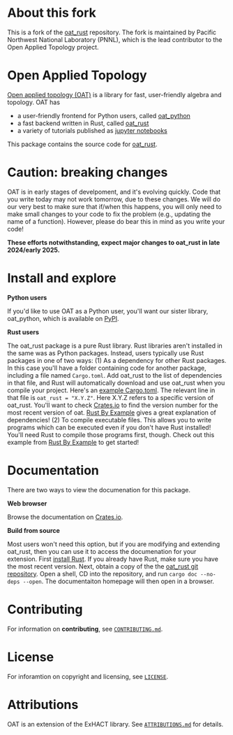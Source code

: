 # About this fork

This is a fork of the [oat_rust](https://github.com/OpenAppliedTopology/oat_rust) repository. The fork is maintained by Pacific Northwest National Laboratory (PNNL), which is the lead contributor to the Open Applied Topology project.

# Open Applied Topology

[Open applied topology (OAT)](https://openappliedtopology.github.io) is a library for fast, user-friendly algebra and topology. OAT has 

- a user-friendly frontend for Python users, called [oat_python](https://github.com/OpenAppliedTopology/oat_python)
- a fast backend written in Rust, called [oat_rust](https://github.com/OpenAppliedTopology/oat_rust) 
- a variety of tutorials published as [jupyter notebooks](https://openappliedtopology.github.io)

This package contains the source code for [oat_rust](https://github.com/OpenAppliedTopology/oat_rust).


# Caution: breaking changes

OAT is in early stages of develpoment, and it's evolving quickly. Code that you write today may not work tomorrow, due to these changes. We will do our very best to make sure that if/when this happens, you will only need to make small changes to your code to fix the problem (e.g., updating the name of a function). However, please do bear this in mind as you write your code!

**These efforts notwithstanding, expect major changes to oat_rust in late 2024/early 2025.**

# Install and explore

**Python users** 

If you'd like to use OAT as a Python user, you'll want our sister library, oat_python, which is available on [PyPI](https://pypi.org/project/oat_python/). 

<!-- You don't need to have Rust installed to use oat_python; just use your favorite package manager, for example `pip install oat_python`, `conda_install oat_python` etc.!  Explore the [Jupyter notebook tutorials on GitHub](https://github.com/OpenAppliedTopology/oat)! -->

**Rust users** 

The oat_rust package is a pure Rust library. Rust libraries aren't installed in the same was as Python packages. Instead, users typically use Rust packages in one of two ways: (1) As a dependency for other Rust packages. In this case you'll have a folder containing code for another package, including a file named `Cargo.toml`. Add oat_rust to the list of dependencies in that file, and Rust will automatically download and use oat_rust when you compile your project. Here's an [example Cargo.toml](https://github.com/OpenAppliedTopology/oat_python/blob/main/Cargo.toml). The relevant line in that file is `oat_rust = "X.Y.Z"`.  Here X.Y.Z refers to a specific version of oat_rust. You'll want to check [Crates.io](https://crates.io/crates/oat_rust) to find the version number for the most recent version of oat. [Rust By Example](https://doc.rust-lang.org/rust-by-example/cargo/deps.html) gives a great explanation of dependencies! (2) To compile executable files. This allows you to write programs which can be executed even if you don't have Rust installed!  You'll need Rust to compile those programs first, though. Check out this example from [Rust By Example](https://doc.rust-lang.org/stable/rust-by-example/hello.html?highlight=executable#hello-world) to get started!



# Documentation

There are two ways to view the documenation for this package.

**Web browser** 

Browse the documentation on [Crates.io](https://docs.rs/oat_rust).

**Build from source** 

Most users won't need this option, but if you are modifying and extending oat_rust, then you can use it to access the documenation for your extension. First [install Rust](https://www.rust-lang.org/tools/install).  If you already have Rust, make sure you have the most recent version.  Next, obtain a copy of the the [oat_rust git repository](https://github.com/OpenAppliedTopology/oat_rust). Open a shell, CD into the repository, and run `cargo doc --no-deps --open`.  The documentaiton homepage will then open in a browser.

# Contributing

For information on **contributing**, see [`CONTRIBUTING.md`](https://github.com/OpenAppliedTopology/oat_python/blob/main/CONTRIBUTING.md).

# License

For inforamtion on copyright and licensing, see [`LICENSE`](https://github.com/OpenAppliedTopology/oat_python/blob/main/LICENSE).

# Attributions

OAT is an extension of the ExHACT library. See [`ATTRIBUTIONS.md`](https://github.com/OpenAppliedTopology/oat_python/blob/main/ATTRIBUTIONS.md) for details.

<!-- # Python Installation from source

1. Download and install the most recent version of [Rust](https://www.rust-lang.org/).  Make sure your installation is up to date by running `rustup update` in a command shell.

2. Create a virtual Python environment, e.g. using Anaconda, or open one that you already have.  In this example, let's assume the environment name is `myenv`.  Activate `myenv`, and run

    ```bash
    pip install maturin
    ```

    A number of warning messages may appear; this is normal. 

    **If you already have maturin installed, make sure it is up to date!**

3. [Clone](https://github.com/OpenAppliedTopology/oat_python) a copy of oat_python. Open a shell and CD into the oat_python folder.  Activate `myenv` and run

    ```bash
    maturin develop --release
    ```
    
5. oat_python should now be installed.  Try running the Jupyter notebooks with `myenv`! -->




<!-- # Open Applied Topology

Open applied topology (OAT) is a library for fast, user-friendly algebra and topology.

## Documentation

There are two ways to view the documenation for this package.

**Web browser** 

Select `Documenation` from the menu on the righthand side of the page at [Crates.io](https://crates.io/crates/oat_rust)

**Build from source** 

First [install Rust](https://www.rust-lang.org/tools/install).  If you already have Rust, make sure you have the most recent version.  Next, obtain a copy of the the [oat_rust git repository](https://github.com/OpenAppliedTopology/oat_rust). Open a shell, CD into the repository, and run `cargo doc --no-deps --open`.  The documentaiton homepage will then open in a browser.  Documentation includes



## Installation

Installation of this package is managed by the Rust feature `Cargo`.  

- See the [`Cargo`](https://doc.rust-lang.org/cargo/) documentation for details on compiling and running the code.
- See the [`introduction_to_rust`](https://github.com/OpenAppliedTopology/introduction_to_rust) crate for a gentle introduction to programming in Rust.


## Contributing

For information on contributing, see [`CONTRIBUTING.md`](https://github.com/OpenAppliedTopology/oat_rust/blob/main/CONTRIBUTING).

## License and attributions

For inforamtion on copyright and licensing, see [`LICENSE`](https://github.com/OpenAppliedTopology/oat_rust/blob/main/LICENSE). 

OAT is an extension of the ExHACT project, with major contributions from Pacific Northwest National Laboratory. For details see [`ATTRIBUTIONS.md`](https://github.com/OpenAppliedTopology/oat_rust/blob/main/ATTRIBUTIONS.md). -->
